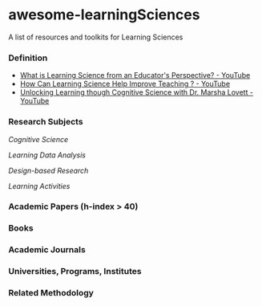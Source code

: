 # awesome-learningSciences
A list of resources and toolkits for Learning Sciences

### Definition
* [What is Learning Science from an Educator's Perspective? - YouTube](https://www.youtube.com/watch?v=YFAFnbfKnRU)
* [How Can Learning Science Help Improve Teaching ? - YouTube](https://www.youtube.com/watch?v=2irinfivjfY)
* [Unlocking Learning though Cognitive Science with Dr. Marsha Lovett - YouTube](https://www.youtube.com/watch?v=pJbIXGRQ7VE)
### Research Subjects
_Cognitive Science_

_Learning Data Analysis_

_Design-based Research_ 

_Learning Activities_



### Academic Papers (h-index > 40)

### Books

### Academic Journals

### Universities, Programs, Institutes

### Related Methodology
